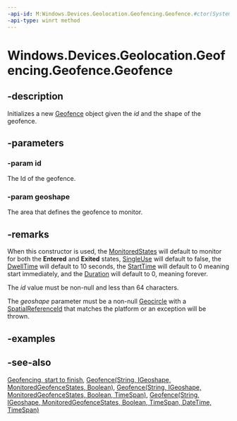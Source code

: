 ```yaml
---
-api-id: M:Windows.Devices.Geolocation.Geofencing.Geofence.#ctor(System.String,Windows.Devices.Geolocation.IGeoshape)
-api-type: winrt method
---
```


<!-- Method syntax
public Geofence(System.String id, Windows.Devices.Geolocation.IGeoshape geoshape)
-->

# Windows.Devices.Geolocation.Geofencing.Geofence.Geofence

## -description
Initializes a new [Geofence](geofence.md) object given the *id* and the shape of the geofence.

## -parameters
### -param id
The Id of the geofence.

### -param geoshape
The area that defines the geofence to monitor.

## -remarks
When this constructor is used, the [MonitoredStates](geofence_monitoredstates.md) will default to monitor for both the **Entered** and **Exited** states, [SingleUse](geofence_singleuse.md) will default to false, the [DwellTime](geofence_dwelltime.md) will default to 10 seconds, the [StartTime](geofence_starttime.md) will default to 0 meaning start immediately, and the [Duration](geofence_duration.md) will default to 0, meaning forever.

The *id* value must be non-null and less than 64 characters.

The *geoshape* parameter must be a non-null [Geocircle](../windows.devices.geolocation/geocircle.md) with a [SpatialReferenceId](../windows.devices.geolocation/igeoshape_spatialreferenceid.md) that matches the platform or an exception will be thrown.

## -examples

## -see-also
[Geofencing, start to finish](http://msdn.microsoft.com/library/eee6b589-2eab-4279-ac61-22bfa5e06d8e), [Geofence(String, IGeoshape, MonitoredGeofenceStates, Boolean)](geofence_geofence_1541426940.md), [Geofence(String, IGeoshape, MonitoredGeofenceStates, Boolean, TimeSpan)](geofence_geofence_247731772.md), [Geofence(String, IGeoshape, MonitoredGeofenceStates, Boolean, TimeSpan, DateTime, TimeSpan)](geofence_geofence_1118020828.md)